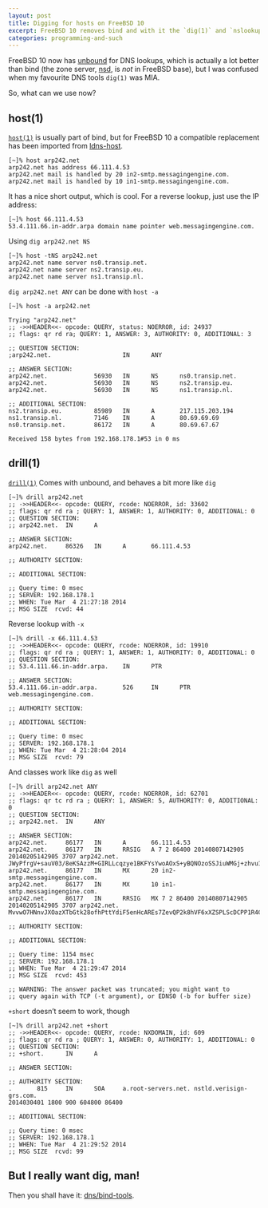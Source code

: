 ```yaml
---
layout: post
title: Digging for hosts on FreeBSD 10
excerpt: FreeBSD 10 removes bind and with it the `dig(1)` and `nslookup(1)` utilities.
categories: programming-and-such
---
```


FreeBSD 10 now has [unbound](http://unbound.net/) for DNS lookups, which is
actually a lot better than bind (the zone server, [nsd](http://www.nlnetlabs.nl/projects/nsd/),
is *not* in FreeBSD base), but I was confused when my favourite DNS tools
`dig(1)` was MIA.

So, what can we use now?


host(1)
-------
[`host(1)`][host] is usually part of bind, but for FreeBSD 10 a compatible
replacement has been imported from [ldns-host][ldnshost].

	[~]% host arp242.net
	arp242.net has address 66.111.4.53
	arp242.net mail is handled by 20 in2-smtp.messagingengine.com.
	arp242.net mail is handled by 10 in1-smtp.messagingengine.com.

It has a nice short output, which is cool. For a reverse lookup, just use the IP
address:

	[~]% host 66.111.4.53
	53.4.111.66.in-addr.arpa domain name pointer web.messagingengine.com.


Using `dig arp242.net NS`

	[~]% host -tNS arp242.net
	arp242.net name server ns0.transip.net.
	arp242.net name server ns2.transip.eu.
	arp242.net name server ns1.transip.nl.

`dig arp242.net ANY` can be done with `host -a`

	[~]% host -a arp242.net

	Trying "arp242.net"
	;; ->>HEADER<<- opcode: QUERY, status: NOERROR, id: 24937
	;; flags: qr rd ra; QUERY: 1, ANSWER: 3, AUTHORITY: 0, ADDITIONAL: 3

	;; QUESTION SECTION:
	;arp242.net.                    IN      ANY

	;; ANSWER SECTION:
	arp242.net.             56930   IN      NS      ns0.transip.net.
	arp242.net.             56930   IN      NS      ns2.transip.eu.
	arp242.net.             56930   IN      NS      ns1.transip.nl.

	;; ADDITIONAL SECTION:
	ns2.transip.eu.         85989   IN      A       217.115.203.194
	ns1.transip.nl.         7146    IN      A       80.69.69.69
	ns0.transip.net.        86172   IN      A       80.69.67.67

	Received 158 bytes from 192.168.178.1#53 in 0 ms


drill(1)
--------

[`drill(1)`][drill] Comes with unbound, and behaves a bit more like `dig`


	[~]% drill arp242.net
	;; ->>HEADER<<- opcode: QUERY, rcode: NOERROR, id: 33602
	;; flags: qr rd ra ; QUERY: 1, ANSWER: 1, AUTHORITY: 0, ADDITIONAL: 0 
	;; QUESTION SECTION:
	;; arp242.net.  IN      A

	;; ANSWER SECTION:
	arp242.net.     86326   IN      A       66.111.4.53

	;; AUTHORITY SECTION:

	;; ADDITIONAL SECTION:

	;; Query time: 0 msec
	;; SERVER: 192.168.178.1
	;; WHEN: Tue Mar  4 21:27:18 2014
	;; MSG SIZE  rcvd: 44


Reverse lookup with `-x`

	[~]% drill -x 66.111.4.53
	;; ->>HEADER<<- opcode: QUERY, rcode: NOERROR, id: 19910
	;; flags: qr rd ra ; QUERY: 1, ANSWER: 1, AUTHORITY: 0, ADDITIONAL: 0 
	;; QUESTION SECTION:
	;; 53.4.111.66.in-addr.arpa.    IN      PTR

	;; ANSWER SECTION:
	53.4.111.66.in-addr.arpa.       526     IN      PTR     web.messagingengine.com.

	;; AUTHORITY SECTION:

	;; ADDITIONAL SECTION:

	;; Query time: 0 msec
	;; SERVER: 192.168.178.1
	;; WHEN: Tue Mar  4 21:28:04 2014
	;; MSG SIZE  rcvd: 79


And classes work like `dig` as well

	[~]% drill arp242.net ANY
	;; ->>HEADER<<- opcode: QUERY, rcode: NOERROR, id: 62701
	;; flags: qr tc rd ra ; QUERY: 1, ANSWER: 5, AUTHORITY: 0, ADDITIONAL: 0 
	;; QUESTION SECTION:
	;; arp242.net.  IN      ANY

	;; ANSWER SECTION:
	arp242.net.     86177   IN      A       66.111.4.53
	arp242.net.     86177   IN      RRSIG   A 7 2 86400 20140807142905
	20140205142905 3707 arp242.net.
	JWyPfrgV+sauV03/8eKSAzzM+GIRLLcqzye1BKFYsYwoAOxS+yBQNOzoSSJiuWMGj+zhvu1hyK0E3yFgSyWbzITTdigkWBwnkrVLOEnZ/CRVwj68/9MhLC/l2w7YyOyAkty2EVOWZljduVo1NIajB593JIWpDVbh0rKwn1X7IOY=
	arp242.net.     86177   IN      MX      20 in2-smtp.messagingengine.com.
	arp242.net.     86177   IN      MX      10 in1-smtp.messagingengine.com.
	arp242.net.     86177   IN      RRSIG   MX 7 2 86400 20140807142905
	20140205142905 3707 arp242.net.
	MvvwO7HNnvJXOazXTbGtk28ofhPttYdiF5enHcAREs7ZevQP2k8hVF6xXZSPLScDCPP1R4CPaZrq7XtUPkWDqPSjD3zcBaIE8VyKZIPmAotR7ZpGIlmVDEdqcHlvbFZF9HWZM4wwSe8hO97sy3KRaqR3GxE167n6D0njw8B5PSY=

	;; AUTHORITY SECTION:

	;; ADDITIONAL SECTION:

	;; Query time: 1154 msec
	;; SERVER: 192.168.178.1
	;; WHEN: Tue Mar  4 21:29:47 2014
	;; MSG SIZE  rcvd: 453

	;; WARNING: The answer packet was truncated; you might want to
	;; query again with TCP (-t argument), or EDNS0 (-b for buffer size)


`+short` doesn’t seem to work, though

	[~]% drill arp242.net +short
	;; ->>HEADER<<- opcode: QUERY, rcode: NXDOMAIN, id: 609
	;; flags: qr rd ra ; QUERY: 1, ANSWER: 0, AUTHORITY: 1, ADDITIONAL: 0 
	;; QUESTION SECTION:
	;; +short.      IN      A

	;; ANSWER SECTION:

	;; AUTHORITY SECTION:
	.       815     IN      SOA     a.root-servers.net. nstld.verisign-grs.com.
	2014030401 1800 900 604800 86400

	;; ADDITIONAL SECTION:

	;; Query time: 0 msec
	;; SERVER: 192.168.178.1
	;; WHEN: Tue Mar  4 21:29:52 2014
	;; MSG SIZE  rcvd: 99



But I really want dig, man!
---------------------------
Then you shall have it: [dns/bind-tools](http://www.freshports.org/dns/bind-tools).


[ldnshost]: http://tx97.net/ldns-host/
[host]: http://www.freebsd.org/cgi/man.cgi?query=host&apropos=0&sektion=0&manpath=FreeBSD+10.0-RELEASE&arch=default&format=html
[drill]: http://www.freebsd.org/cgi/man.cgi?query=drill&apropos=0&sektion=0&manpath=FreeBSD+10.0-RELEASE&arch=default&format=html

